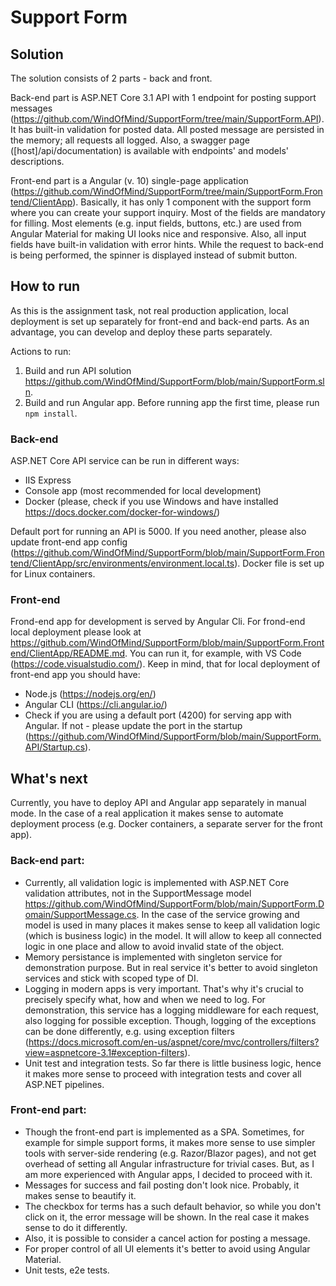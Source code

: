 # Support Form

## Solution

The solution consists of 2 parts - back and front. 

Back-end part is ASP.NET Core 3.1 API with 1 endpoint for posting support messages (https://github.com/WindOfMind/SupportForm/tree/main/SupportForm.API). 
It has built-in validation for posted data.
All posted message are persisted in the memory; all requests all logged.
Also, a swagger page ([host]/api/documentation) is available with endpoints' and models' descriptions.

Front-end part is a Angular (v. 10) single-page application (https://github.com/WindOfMind/SupportForm/tree/main/SupportForm.Frontend/ClientApp). 
Basically, it has only 1 component with the support form where you can create your support inquiry.
Most of the fields are mandatory for filling. 
Most elements (e.g. input fields, buttons, etc.) are used from Angular Material for making UI looks nice and responsive.
Also, all input fields have built-in validation with error hints.
While the request to back-end is being performed, the spinner is displayed instead of submit button.

## How to run

As this is the assignment task, not real production application, local deployment is set up separately for front-end and back-end parts.
As an advantage, you can develop and deploy these parts separately.

Actions to run:
1. Build and run API solution https://github.com/WindOfMind/SupportForm/blob/main/SupportForm.sln.
2. Build and run Angular app. Before running app the first time, please run `npm install`.

### Back-end
ASP.NET Core API service can be run in different ways:
- IIS Express
- Console app (most recommended for local development)
- Docker (please, check if you use Windows and have installed https://docs.docker.com/docker-for-windows/)

Default port for running an API is 5000. 
If you need another, please also update front-end app config (https://github.com/WindOfMind/SupportForm/blob/main/SupportForm.Frontend/ClientApp/src/environments/environment.local.ts).
Docker file is set up for Linux containers.

### Front-end
Frond-end app for development is served by Angular Cli.
For frond-end local deployment please look at https://github.com/WindOfMind/SupportForm/blob/main/SupportForm.Frontend/ClientApp/README.md.
You can run it, for example, with VS Code (https://code.visualstudio.com/).
Keep in mind, that for local deployment of front-end app you should have:
- Node.js (https://nodejs.org/en/)
- Angular CLI (https://cli.angular.io/)
- Check if you are using a default port (4200) for serving app with Angular. If not - please update the port in the startup (https://github.com/WindOfMind/SupportForm/blob/main/SupportForm.API/Startup.cs).

## What's next

Currently, you have to deploy API and Angular app separately in manual mode. 
In the case of a real application it makes sense to automate deployment process (e.g. Docker containers, a separate server for the front app).

### Back-end part:

- Currently, all validation logic is implemented with ASP.NET Core validation attributes, not in the SupportMessage model https://github.com/WindOfMind/SupportForm/blob/main/SupportForm.Domain/SupportMessage.cs. 
In the case of the service growing and model is used in many places it makes sense to keep all validation logic (which is business logic) in the model. It will allow to keep all connected logic in one place and allow to avoid invalid state of the object.
- Memory persistance is implemented with singleton service for demonstration purpose. But in real service it's better to avoid singleton services and stick with scoped type of DI.
- Logging in modern apps is very important. That's why it's crucial to precisely specify what, how and when we need to log. For demonstration, this service has a logging middleware for each request, also logging for possible exception. 
Though, logging of the exceptions can be done differently, e.g. using exception filters (https://docs.microsoft.com/en-us/aspnet/core/mvc/controllers/filters?view=aspnetcore-3.1#exception-filters).
- Unit test and integration tests. So far there is little business logic, hence it makes more sense to proceed with integration tests and cover all ASP.NET pipelines.

### Front-end part:

- Though the front-end part is implemented as a SPA. Sometimes, for example for simple support forms, it makes more sense to use simpler tools with server-side rendering (e.g. Razor/Blazor pages), and not get overhead of setting all Angular infrastructure for trivial cases. 
But, as I am more experienced with Angular apps, I decided to proceed with it.
- Messages for success and fail posting don't look nice. Probably, it makes sense to beautify it.
- The checkbox for terms has a such default behavior, so while you don't click on it, the error message will be shown. In the real case it makes sense to do it differently.
- Also, it is possible to consider a cancel action for posting a message.
- For proper control of all UI elements it's better to avoid using Angular Material.
- Unit tests, e2e tests.

